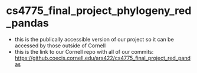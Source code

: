 # cs4775_final_project_phylogeny_red_pandas
- this is the publically accessible version of our project so it can be accessed by those outside of Cornell
- this is the link to our Cornell repo with all of our commits: https://github.coecis.cornell.edu/ars422/cs4775_final_project_red_pandas
